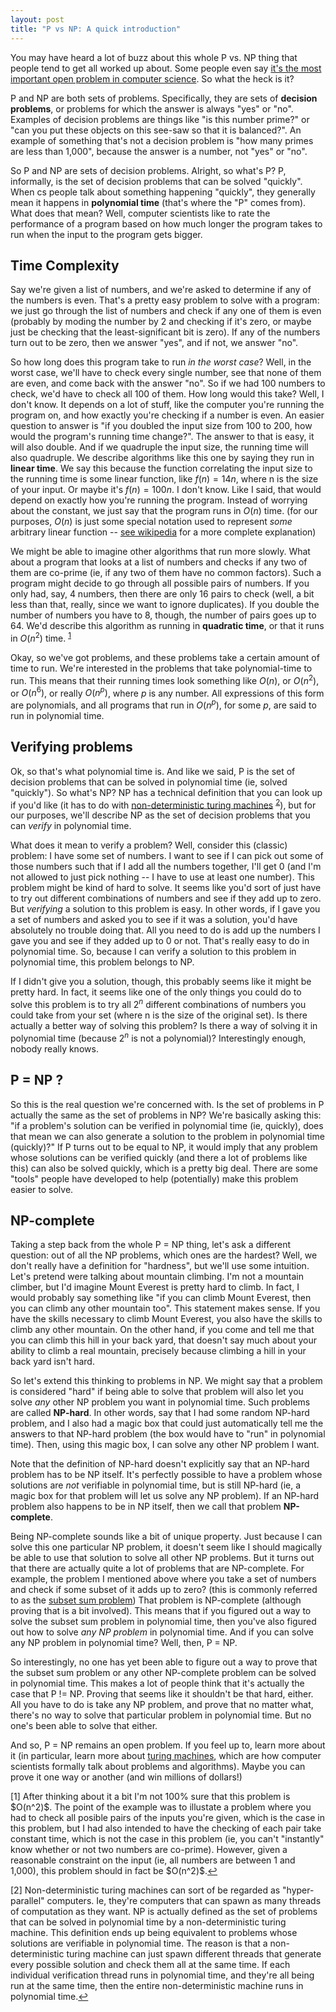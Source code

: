 ```yaml
---
layout: post
title: "P vs NP: A quick introduction"
---
```


You may have heard a lot of buzz about this whole P vs. NP thing that people tend to get all worked up about. Some people even say [it's the most important open problem in computer science](http://people.cs.uchicago.edu/~fortnow/papers/pnp-cacm.pdf). So what the heck is it?

P and NP are both sets of problems. Specifically, they are sets of **decision problems**, or problems for which the answer is always "yes" or "no". Examples of decision problems are things like "is this number prime?" or "can you put these objects on this see-saw so that it is balanced?". An example of something that's not a decision problem is "how many primes are less than 1,000", because the answer is a number, not "yes" or "no".

So P and NP are sets of decision problems. Alright, so what's P? P, informally, is the set of decision problems that can be solved "quickly". When cs people talk about something happening "quickly", they generally mean it happens in **polynomial time** (that's where the "P" comes from). What does that mean? Well, computer scientists like to rate the performance of a program based on how much longer the program takes to run when the input to the program gets bigger.

## Time Complexity

Say we're given a list of numbers, and we're asked to determine if any of the numbers is even. That's a pretty easy problem to solve with a program: we just go through the list of numbers and check if any one of them is even (probably by moding the number by 2 and checking if it's zero, or maybe just be checking that the least-significant bit is zero). If any of the numbers turn out to be zero, then we answer "yes", and if not, we answer "no".

So how long does this program take to run _in the worst case_? Well, in the worst case, we'll have to check every single number, see that none of them are even, and come back with the answer "no". So if we had 100 numbers to check, we'd have to check all 100 of them. How long would this take? Well, I don't know. It depends on a lot of stuff, like the computer you're running the program on, and how exactly you're checking if a number is even. An easier question to answer is "if you doubled the input size from 100 to 200, how would the program's running time change?". The answer to that is easy, it will also double. And if we quadruple the input size, the running time will also quadruple. We describe algorithms like this one by saying they run in **linear time**. We say this because the function correlating the input size to the running time is some linear function, like $f(n) = 14n$, where n is the size of your input. Or maybe it's $f(n) = 100n$. I don't know. Like I said, that would depend on exactly how you're running the program. Instead of worrying about the constant, we just say that the program runs in $O(n)$ time. (for our purposes, $O(n)$ is just some special notation used to represent _some_ arbitrary linear function -- [see wikipedia](http://en.wikipedia.org/wiki/Big_O_notation) for a more complete explanation)

We might be able to imagine other algorithms that run more slowly. What about a program that looks at a list of numbers and checks if any two of them are co-prime (ie, if any two of them have no common factors). Such a program might decide to go through all possible pairs of numbers. If you only had, say, 4 numbers, then there are only 16 pairs to check (well, a bit less than that, really, since we want to ignore duplicates). If you double the number of numbers you have to 8, though, the number of pairs goes up to 64. We'd describe this algorithm as running in **quadratic time**, or that it runs in $O(n^2)$ time. <sup><a href="#ft1" id="ref1">1</a></sup>

Okay, so we've got problems, and these problems take a certain amount of time to run. We're interested in the problems that take polynomial-time to run. This means that their running times look something like $O(n)$, or $O(n^2)$, or $O(n^6)$, or really $O(n^p)$, where $p$ is any number. All expressions of this form are polynomials, and all programs that run in $O(n^p)$, for some $p$, are said to run in polynomial time.

## Verifying problems

Ok, so that's what polynomial time is. And like we said, P is the set of decision problems that can be solved in polynomial time (ie, solved "quickly"). So what's NP? NP has a technical definition that you can look up if you'd like (it has to do with [non-deterministic turing machines](http://en.wikipedia.org/wiki/Non-deterministic_Turing_machine) <sup><a href="#ft2" id="ref2">2</a></sup>), but for our purposes, we'll describe NP as the set of decision problems that you can _verify_ in polynomial time.

What does it mean to verify a problem? Well, consider this (classic) problem: I have some set of numbers. I want to see if I can pick out some of those numbers such that if I add all the numbers together, I'll get 0 (and I'm not allowed to just pick nothing -- I have to use at least one number). This problem might be kind of hard to solve. It seems like you'd sort of just have to try out different combinations of numbers and see if they add up to zero. But _verifying_ a solution to this problem is easy. In other words, if I gave you a set of numbers and asked you to see if it was a solution, you'd have absolutely no trouble doing that. All you need to do is add up the numbers I gave you and see if they added up to 0 or not. That's really easy to do in polynomial time. So, because I can verify a solution to this problem in polynomial time, this problem belongs to NP.

If I didn't give you a solution, though, this probably seems like it might be pretty hard. In fact, it seems like one of the only things you could do to solve this problem is to try all $2^n$ different combinations of numbers you could take from your set (where n is the size of the original set). Is there actually a better way of solving this problem? Is there a way of solving it in polynomial time (because $2^n$ is not a polynomial)? Interestingly enough, nobody really knows.

## P = NP ?

So this is the real question we're concerned with. Is the set of problems in P actually the same as the set of problems in NP? We're basically asking this: "if a problem's solution can be verified in polynomial time (ie, quickly), does that mean we can also generate a solution to the problem in polynomial time (quickly)?" If P turns out to be equal to NP, it would imply that any problem whose solutions can be verified quickly (and there a lot of problems like this) can also be solved quickly, which is a pretty big deal. There are some "tools" people have developed to help (potentially) make this problem easier to solve.

## NP-complete

Taking a step back from the whole P = NP thing, let's ask a different question: out of all the NP problems, which ones are the hardest? Well, we don't really have a definition for "hardness", but we'll use some intuition. Let's pretend were talking about mountain climbing. I'm not a mountain climber, but I'd imagine Mount Everest is pretty hard to climb. In fact, I would probably say something like "if you can climb Mount Everest, then you can climb any other mountain too". This statement makes sense. If you have the skills necessary to climb Mount Everest, you also have the skills to climb any other mountain. On the other hand, if you come and tell me that you can climb this hill in your back yard, that doesn't say much about your ability to climb a real mountain, precisely because climbing a hill in your back yard isn't hard.

So let's extend this thinking to problems in NP. We might say that a problem is considered "hard" if being able to solve that problem will also let you solve _any_ other NP problem you want in polynomial time. Such problems are called **NP-hard**. In other words, say that I had some random NP-hard problem, and I also had a magic box that could just automatically tell me the answers to that NP-hard problem (the box would have to "run" in polynomial time). Then, using this magic box, I can solve any other NP problem I want.

Note that the definition of NP-hard doesn't explicitly say that an NP-hard problem has to be NP itself. It's perfectly possible to have a problem whose solutions are _not_ verifiable in polynomial time, but is still NP-hard (ie, a magic box for that problem will let us solve any NP problem). If an NP-hard problem also happens to be in NP itself, then we call that problem **NP-complete**.

Being NP-complete sounds like a bit of unique property. Just because I can solve this one particular NP problem, it doesn't seem like I should magically be able to use that solution to solve all other NP problems. But it turns out that there are actually quite a lot of problems that are NP-complete. For example, the problem I mentioned above where you take a set of numbers and check if some subset of it adds up to zero? (this is commonly referred to as the [subset sum problem](http://en.wikipedia.org/wiki/Subset_sum_problem)) That problem is NP-complete (although proving that is a bit involved). This means that if you figured out a way to solve the subset sum problem in polynomial time, then you've also figured out how to solve _any NP problem_ in polynomial time. And if you can solve any NP problem in polynomial time? Well, then, P = NP.

So interestingly, no one has yet been able to figure out a way to prove that the subset sum problem or any other NP-complete problem can be solved in polynomial time. This makes a lot of people think that it's actually the case that P != NP. Proving that seems like it shouldn't be that hard, either. All you have to do is take any NP problem, and prove that no matter what, there's no way to solve that particular problem in polynomial time. But no one's been able to solve that either.

And so, P = NP remains an open problem. If you feel up to, learn more about it (in particular, learn more about [turing machines](http://en.wikipedia.org/wiki/Turing_machine), which are how computer scientists formally talk about problems and algorithms). Maybe you can prove it one way or another (and win millions of dollars!)

<div id="footnotes">
<p id="ft1">[1] After thinking about it a bit I'm not 100% sure that this problem is $O(n^2)$. The point of the example was to illustate a problem where you had to check all posible pairs of the inputs you're given, which is the case in this problem, but I had also intended to have the checking of each pair take constant time, which is not the case in this problem (ie, you can't "instantly" know whether or not two numbers are co-prime). However, given a reasonable constraint on the input (ie, all numbers are between 1 and 1,000), this problem should in fact be $O(n^2)$.<a href="#ref1" class="arrow">↩</a></p>
<p id="ft2">[2] Non-deterministic turing machines can sort of be regarded as "hyper-parallel" computers. Ie, they're computers that can spawn as many threads of computation as they want. NP is actually defined as the set of problems that can be solved in polynomial time by a non-deterministic turing machine. This definition ends up being equivalent to problems whose solutions are verifiable in polynomial time. The reason is that a non-deterministic turing machine can just spawn different threads that generate every possible solution and check them all at the same time. If each individual verification thread runs in polynomial time, and they're all being run at the same time, then the entire non-deterministic machine runs in polynomial time.<a href="#ref2" class="arrow">↩</a></p>
</div>
